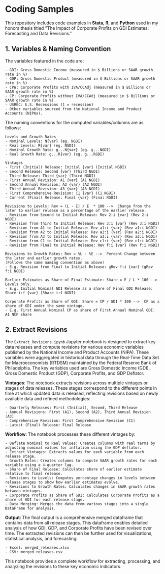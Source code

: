 # Coding Samples
This repository includes code examples in **Stata**, **R**, and **Python** used in my honors thesis titled "The Impact of Corporate Profits on GDI Estimates: Forecasting and Data Revisions."

## 1. Variables & Naming Convention

The variables featured in the code are:

    - GDI: Gross Domestic Income (measured in $ Billions or SAAR growth rate in %)
    - GDP: Gross Domestic Product (measured in $ Billions or SAAR growth rate in %)
    - CPW: Corporate Profits with IVA/CCAdj (measured in $ Billions or SAAR growth rate in %)
    - CP: Corporate Profits without IVA/CCAdj (measured in $ Billions or SAAR growth rate in %)
    - USREC: U.S. Recessions (1 = recession)
    - Other variables sourced from the National Income and Product Accounts (NIPAs).


The naming conventions for the computed variables/columns are as follows:

    Levels and Growth Rates
    - Nominal Levels: N{var} (eg. NGDI)  
    - Real Levels: R{var} (eg. NGDI)  
    - Nominal Growth Rate: g...N{var} (eg. g...NGDI)  
    - Real Growth Rate: g...R{var} (eg. g...RGDI)  

    Vintages
    - First (Initial) Release: Initial {var} (Initial NGDI)  
    - Second Release: Second {var} (Third NGDI)  
    - Third Release: Third {var} (Third NGDI)  
    - First Annual Revision: A1 {var} (A1 NGDI)  
    - Second Annual Revision: A2 {var} (A2 NGDI)  
    - Third Annual Revision: A3 {var} (A3 NGDI)  
    - First Comprehensive Revision: C1 {var} (C1 NGDI)  
    - Current (Final) Release: Final {var} (Final NGDI)  

    Revisions to Levels: Rev = (L - E) / E  * 100 -->  Change from the later to earlier release as a percentage of the earlier release.
    - Revision from Second to Initial Release: Rev 2:i {var} (Rev 2:i NGDI)
    - Revision from Third to Initial Release: Rev 3:i {var} (Rev 3:i NGDI)
    - Revision from A1 to Initial Release: Rev a1:i {var} (Rev a1:i NGDI)
    - Revision from A2 to Initial Release: Rev a2:i {var} (Rev a2:i NGDI)
    - Revision from A3 to Initial Release: Rev a3:i {var} (Rev a3:i NGDI)
    - Revision from C1 to Initial Release: Rev c1:i {var} (Rev c1:i NGDI)
    - Revision from Final to Initial Release: Rev f:i {var} (Rev f:i NGDI)

    Revisions to Growth Rates: Rev = %L - %E -->  Percent Change between the later and earlier growth rates.
    (Follows the same naming convention as above)
    - E.g. Revision from Final to Initial Release: gRev f:i {var} (gRev f:i NGDI)

    Earlier Estimates as Share of Final Estimate: Share = E / L * 100 -->  Levels only.
    - E.g. Initial Nominal GDI Release as a share of Final GDI Release: Share i:f {var} (Share i:f NGDI)

    Corporate Profits as Share of GDI: Share = CP / GDI * 100 -->  CP as a share of GDI under the same vintage.
    - E.g. First Annual Nominal CP as share of First Annual Nominal GDI: A1 NCP share 

## 2. Extract Revisions

The ```Extract_Revisions.ipynb``` Jupyter notebook is designed to extract key data releases and compute revisions for various economic variables published by the National Income and Product Accounts (NIPA). These variables were aggregated in historical data through the Real-Time Data Set for Macroeconomists (RTDSM) maintained by the Federal Reserve Bank of Philadelphia. The key variables used are Gross Domestic Income (GDI), Gross Domestic Product (GDP), Corporate Profits, and GDP Deflator.

**Vintages**: The notebook extracts revisions across multiple vintages or stages of data releases. These stages correspond to the different points in time at which updated data is released, reflecting revisions based on newly available data and refined methodologies:

    - Quarterly Releases: First (Initial), Second, Third Release
    - Annual Revisions: First (A1), Second (A2), Third Annual Revision (A3)
    - Comprehensive Revision: First Comprehensive Revision (C1)
    - Latest (Final) Release: Final Release
    
**Workflow**: The notebook processes these different vintages by:  

    - Deflate Nominal to Real Values: Creates columns with real terms by adjusting nominal values for inflation using the GDP deflator.
    - Extract Vintages: Extracts values for each variable from each release stage.
    - Growth Rates: Creates columns to compute SAAR growth rates for each variable using a 4-quarter lag.
    - Share of Final Release: Calculates share of earlier estimate relative to final release. 
    - Revisions to Levels: Computes percentage changes in levels between release stages to show how earlier estimates evolve.
    - Revisions to Growth Rates: Calculates changes in SAAR growth rates between vintages.
    - Corporate Profits as Share of GDI: Calculates Corporate Profits as a share of GDI for each release stage.
    - Data Merging: Merges the data from various stages into a single DataFrame for analysis.

**Output**: The final output is a comprehensive merged dataframe that contains data from all release stages. This dataframe enables detailed analysis of how GDI, GDP, and Corporate Profits have been revised over time. The extracted revisions can then be further used for visualizations, statistical analysis, and forecasting.

    - Excel: merged_releases.xlsx
    - CSV: merged_releases.csv

This notebook provides a complete workflow for extracting, processing, and analyzing the revisions to these key economic indicators.
